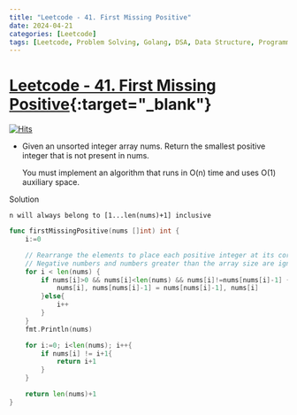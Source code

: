 ```yaml
---
title: "Leetcode - 41. First Missing Positive"
date: 2024-04-21
categories: [Leetcode]
tags: [Leetcode, Problem Solving, Golang, DSA, Data Structure, Programming, Algorithm, Array, Hash Table]
---
```



# [Leetcode - 41. First Missing Positive](https://leetcode.com/problems/first-missing-positive/description/){:target="_blank"}
[![Hits](https://hits.sh/mahinops.github.io/posts/leetcode-first-missing-positive.svg)](https://hits.sh/mahinops.github.io/posts/leetcode-first-missing-positive/)


- Given an unsorted integer array nums. Return the smallest positive integer that is not present in nums.

  You must implement an algorithm that runs in O(n) time and uses O(1) auxiliary space.


Solution

`n will always belong to [1...len(nums)+1] inclusive`


```go
func firstMissingPositive(nums []int) int {
    i:=0

    // Rearrange the elements to place each positive integer at its correct index.
    // Negative numbers and numbers greater than the array size are ignored.
    for i < len(nums) {
        if nums[i]>0 && nums[i]<len(nums) && nums[i]!=nums[nums[i]-1] {
            nums[i], nums[nums[i]-1] = nums[nums[i]-1], nums[i]
        }else{
            i++
        }
    }
    fmt.Println(nums)

    for i:=0; i<len(nums); i++{
        if nums[i] != i+1{
            return i+1
        }
    }

    return len(nums)+1
}
```

